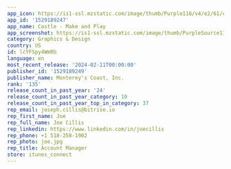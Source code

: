 ```yaml
---
app_icon: https://is1-ssl.mzstatic.com/image/thumb/Purple116/v4/e2/61/c6/e261c613-0c97-da84-9871-257fa8085f26/AppIcon-0-0-1x_U007emarketing-0-7-0-85-220.png/1024x1024bb.png
app_id: '1529189247'
app_name: Castle - Make and Play
app_screenshot: https://is1-ssl.mzstatic.com/image/thumb/PurpleSource115/v4/45/2b/e4/452be4ac-5df7-c876-872d-2684feceb279/880dfb91-e6c5-4a02-b75a-e70e8e75b82f_iphone-tall-1.png/1284x2778bb.png
category: Graphics & Design
country: US
id: lcYFSpy4WmRb
language: en
most_recent_release: '2024-02-11T00:00:00'
publisher_id: '1529189249'
publisher_name: Monterey's Coast, Inc.
rank: '135'
release_count_in_past_year: '24'
release_count_in_past_year_category: 10
release_count_in_past_year_top_in_category: 37
rep_email: joseph.cillis@bitrise.io
rep_first_name: Joe
rep_full_name: Joe Cillis
rep_linkedin: https://www.linkedin.com/in/joecillis
rep_phone: +1 518-258-1902
rep_photo: joe.jpg
rep_title: Account Manager
store: itunes_connect
---
```

